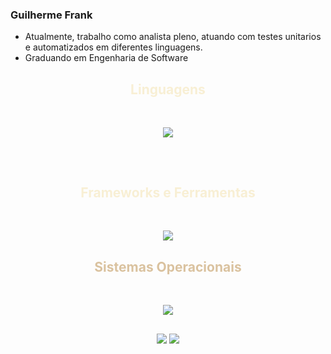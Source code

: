 ### Guilherme Frank 

- Atualmente, trabalho como analista pleno, atuando com testes unitarios e automatizados em diferentes linguagens.
- Graduando em Engenharia de Software

<h2 align="center" style="color: #f8efd4;"> Linguagens </h2>

<div style="display: inline_block" align="center"><br>
  <p align="center">
    <a href="https://skillicons.dev">
      <img src="https://skillicons.dev/icons?i=java,js,html,css&perline=14" />
    </a>
  </p>
</div>

##

<div style="display: inline_block" align="center"><br>
<h2 align="center" style="color: #f8efd4;"> Frameworks e Ferramentas </h2>
</div>

<div style="display: inline_block" align="center"><br>
  <p align="center">
    <a href="https://skillicons.dev">
      <img src="https://skillicons.dev/icons?i=spring,selenium,cypress,idea,vscode,git,github,bitbucket&perline=14" />
    </a>
  </p>
</div>

##

<h2 align="center" style="color: #DAC29F;"> Sistemas Operacionais </h2>
<div style="display: inline_block" align="center"><br>
<p align="center">
    <a href="https://skillicons.dev">
      <img src="https://skillicons.dev/icons?i=apple,windows&perline=14"/>
    </a>
  </p>
</div>

##

<div align="center"> 
    <a href="https://www.instagram.com/guiifrank_/" target="_blank"><img src="https://img.shields.io/badge/-Instagram-%23E4405F?style=for-the-badge&logo=instagram&logoColor=white" target="_blank"></a>
   <a href="https://www.linkedin.com/in/guilherme-frank-926049286/" target="_blank"><img src="https://img.shields.io/badge/-LinkedIn-%230077B5?style=for-the-badge&logo=linkedin&logoColor=white" target="_blank"></a> 
</div>

